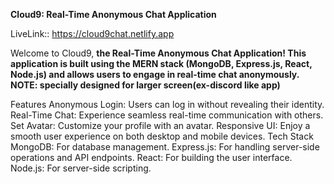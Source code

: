 **Cloud9: Real-Time Anonymous Chat Application**

LiveLink:: https://cloud9chat.netlify.app


Welcome to Cloud9, **the Real-Time Anonymous Chat Application! This application is built using the MERN stack (MongoDB, Express.js, React, Node.js) and allows users to engage in real-time chat anonymously.
NOTE: specially designed for larger screen(ex-discord like app)**

Features
Anonymous Login: Users can log in without revealing their identity.
Real-Time Chat: Experience seamless real-time communication with others.
Set Avatar: Customize your profile with an avatar.
Responsive UI: Enjoy a smooth user experience on both desktop and mobile devices.
Tech Stack
MongoDB: For database management.
Express.js: For handling server-side operations and API endpoints.
React: For building the user interface.
Node.js: For server-side scripting.
